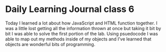# Daily Learning Journal class 6
Today I learned a lot about how JavaScript and HTML function together. I was a little lost getting all the information thrown at once but taking it bit by bit I was able to solve the first portion of the lab. Using psuedocode I was able to map out my methods inside of my objects and I've learned that objects are wonderful bits of programming.
